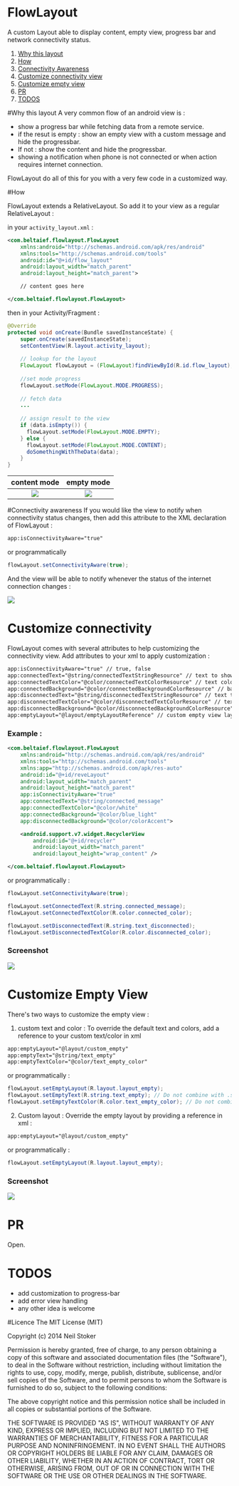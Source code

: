 # FlowLayout
A custom Layout able to display content, empty view, progress bar and network connectivity status.

1. [Why this layout](https://github.com/WassimBenltaief/FlowLayout#why-this-layout)
2. [How](https://github.com/WassimBenltaief/FlowLayout#how)
3. [Connectivity Awareness](https://github.com/WassimBenltaief/FlowLayout#connectivity-awareness)
4. [Customize connectivity view](https://github.com/WassimBenltaief/FlowLayout#customize-connectivity)
5. [Customize empty view](https://github.com/WassimBenltaief/FlowLayout#customize-empty-view)
6. [PR](https://github.com/WassimBenltaief/FlowLayout#pr)
7. [TODOS](https://github.com/WassimBenltaief/FlowLayout#todos)

#Why this layout
A very common flow of an android view is :
- show a progress bar while fetching data from a remote service.
- if the resut is empty : show an empty view with a custom message and hide the progressbar.
- If not : show the content and hide the progressbar.
- showing a notification when phone is not connected or when action requires internet connection.

FlowLayout do all of this for you with a very few code in a customized way.

#How

FlowLayout extends a RelativeLayout. So add it to your view as a regular RelativeLayout :

in your ```activity_layout.xml``` :

```xml
<com.beltaief.flowlayout.FlowLayout
    xmlns:android="http://schemas.android.com/apk/res/android"
    xmlns:tools="http://schemas.android.com/tools"
    android:id="@+id/flow_layout"
    android:layout_width="match_parent"
    android:layout_height="match_parent">

    // content goes here

</com.beltaief.flowlayout.FlowLayout>
```

then in your Activity/Fragment :
```java
@Override
protected void onCreate(Bundle savedInstanceState) {
    super.onCreate(savedInstanceState);
    setContentView(R.layout.activity_layout);
    
    // lookup for the layout
    FlowLayout flowLayout = (FlowLayout)findViewById(R.id.flow_layout);
    
    //set mode progress
    flowLayout.setMode(FlowLayout.MODE.PROGRESS);
    
    // fetch data
    ...
    
    // assign result to the view
    if (data.isEmpty()) {
      flowLayout.setMode(FlowLayout.MODE.EMPTY);
    } else {
      flowLayout.setMode(FlowLayout.MODE.CONTENT);
      doSomethingWithTheData(data);
    }
}
```
[content]: https://github.com/WassimBenltaief/FlowLayout/blob/master/images/content_loading.gif

[empty]: https://github.com/WassimBenltaief/FlowLayout/blob/master/images/empty_example.gif

| content mode  | empty mode    |   
|:-------------:|:-------------:|
| ![][content]  | ![][empty]    |


#Connectivity awareness
If you would like the view to notify when connectivity status changes, then add this attribute to the XML declaration of FlowLayout :

```xml 
app:isConnectivityAware="true"
```

or programmatically

```java
flowLayout.setConnectivityAware(true);
```

And the view will be able to notify whenever the status of the internet connection changes :

![](https://github.com/WassimBenltaief/FlowLayout/blob/master/images/connectivity.gif)

# Customize connectivity

FlowLayout comes with several attributes to help customizing the connectivity view.
Add attributes to your xml to apply customization :

```xml
app:isConnectivityAware="true" // true, false
app:connectedText="@string/connectedTextStringResource" // text to show when connected
app:connectedTextColor="@color/connectedTextColorResource" // text color
app:connectedBackground="@color/connectedBackgroundColorResource" // background color
app:disconnectedText="@string/disconnectedTextStringResource" // text to show when disconnected
app:disconnectedTextColor="@color/disconnectedTextColorResource" // text color
app:disconnectedBackground="@color/disconnectedBackgroundColorResource" // background color
app:emptyLayout="@layout/emptyLayoutReference" // custom empty view layout
```

### Example :

```xml
<com.beltaief.flowlayout.FlowLayout
    xmlns:android="http://schemas.android.com/apk/res/android"
    xmlns:tools="http://schemas.android.com/tools"
    xmlns:app="http://schemas.android.com/apk/res-auto"
    android:id="@+id/reveLayout"
    android:layout_width="match_parent"
    android:layout_height="match_parent"
    app:isConnectivityAware="true"
    app:connectedText="@string/connected_message"
    app:connectedTextColor="@color/white"
    app:connectedBackground="@color/blue_light"
    app:disconnectedBackground="@color/colorAccent">

    <android.support.v7.widget.RecyclerView
        android:id="@+id/recycler"
        android:layout_width="match_parent"
        android:layout_height="wrap_content" />

</com.beltaief.flowlayout.FlowLayout>

```

or programmatically :

```java
flowLayout.setConnectivityAware(true);

flowLayout.setConnectedText(R.string.connected_message);
flowLayout.setConnectedTextColor(R.color.connected_color);

flowLayout.setDisconnectedText(R.string.text_disconnected);
flowLayout.setDisconnectedTextColor(R.color.disconnected_color);

```

### Screenshot


![](https://github.com/WassimBenltaief/FlowLayout/blob/master/images/custom_connectivity.gif)

# Customize Empty View
There's two ways to customize the empty view :

1. custom text and color :
To override the default text and colors, add a reference to your custom text/color in xml

```xml
app:emptyLayout="@layout/custom_empty"
app:emptyText="@string/text_empty"
app:emptyTextColor="@color/text_empty_color"
```
or programmatically :

```java
flowLayout.setEmptyLayout(R.layout.layout_empty);
flowLayout.setEmptyText(R.string.text_empty); // Do not combine with .setEmptyLayout()
flowLayout.setEmptyTextColor(R.color.text_empty_color); // Do not combine with .setEmptyLayout()
```

2. Custom layout :
Override the empty layout by providing a reference in xml :

```xml
app:emptyLayout="@layout/custom_empty"
```
or programmatically :

```java
flowLayout.setEmptyLayout(R.layout.layout_empty);
```

### Screenshot
![](https://github.com/WassimBenltaief/FlowLayout/blob/master/images/custom_empty.gif)


# PR
Open.

# TODOS

- add customization to progress-bar
- add error view handling
- any other idea is welcome

#Licence
The MIT License (MIT)

Copyright (c) 2014 Neil Stoker

Permission is hereby granted, free of charge, to any person obtaining a copy of
this software and associated documentation files (the "Software"), to deal in
the Software without restriction, including without limitation the rights to
use, copy, modify, merge, publish, distribute, sublicense, and/or sell copies of
the Software, and to permit persons to whom the Software is furnished to do so,
subject to the following conditions:

The above copyright notice and this permission notice shall be included in all
copies or substantial portions of the Software.

THE SOFTWARE IS PROVIDED "AS IS", WITHOUT WARRANTY OF ANY KIND, EXPRESS OR
IMPLIED, INCLUDING BUT NOT LIMITED TO THE WARRANTIES OF MERCHANTABILITY, FITNESS
FOR A PARTICULAR PURPOSE AND NONINFRINGEMENT. IN NO EVENT SHALL THE AUTHORS OR
COPYRIGHT HOLDERS BE LIABLE FOR ANY CLAIM, DAMAGES OR OTHER LIABILITY, WHETHER
IN AN ACTION OF CONTRACT, TORT OR OTHERWISE, ARISING FROM, OUT OF OR IN
CONNECTION WITH THE SOFTWARE OR THE USE OR OTHER DEALINGS IN THE SOFTWARE.
